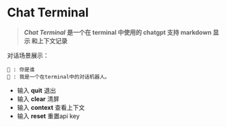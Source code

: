 # Chat Terminal

> ***Chat Terminal*** **是一个在 terminal 中使用的 chatgpt 支持 markdown 显示 和上下文记录**

对话场景展示：
```shell
🧛 : 你是谁
🤖 : 我是一个在terminal中的对话机器人。
```
- 输入 **quit** 退出
- 输入 **clear** 清屏
- 输入 **context** 查看上下文
- 输入 **reset** 重置api key
